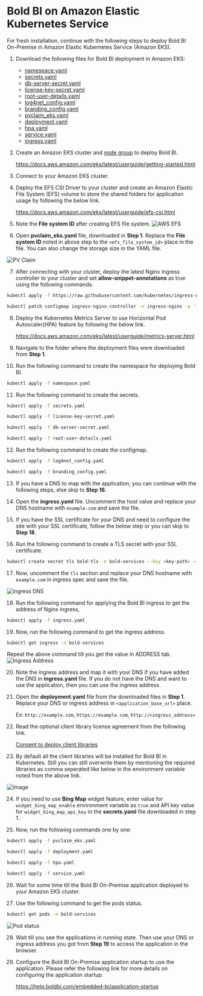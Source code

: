 # Bold BI on Amazon Elastic Kubernetes Service

For fresh installation, continue with the following steps to deploy Bold BI On-Premise in Amazon Elastic Kubernetes Service (Amazon EKS).

1. Download the following files for Bold BI deployment in Amazon EKS:

    * [namespace.yaml](https://raw.githubusercontent.com/boldbi/boldbi-kubernetes/v13.2.5/deploy/namespace.yaml)
    * [secrets.yaml](https://raw.githubusercontent.com/boldbi/boldbi-kubernetes/v13.2.5/deploy/secrets.yaml)
    * [db-server-secret.yaml](https://raw.githubusercontent.com/boldbi/boldbi-kubernetes/v13.2.5/deploy/db-server-secret.yaml)
    * [license-key-secret.yaml](https://raw.githubusercontent.com/boldbi/boldbi-kubernetes/v13.2.5/deploy/license-key-secret.yaml)
    * [root-user-details.yaml](https://raw.githubusercontent.com/boldbi/boldbi-kubernetes/v13.2.5/deploy/root-user-details.yaml)
    * [log4net_config.yaml](https://raw.githubusercontent.com/boldbi/boldbi-kubernetes/v13.2.5/deploy/log4net_config.yaml)
    * [branding_config.yaml](https://raw.githubusercontent.com/boldbi/boldbi-kubernetes/v13.2.5/deploy/branding_config.yaml)
    * [pvclaim_eks.yaml](https://raw.githubusercontent.com/boldbi/boldbi-kubernetes/v13.2.5/deploy/pvclaim_eks.yaml)
    * [deployment.yaml](https://raw.githubusercontent.com/boldbi/boldbi-kubernetes/v13.2.5/deploy/deployment.yaml)
    * [hpa.yaml](https://raw.githubusercontent.com/boldbi/boldbi-kubernetes/v13.2.5/deploy/hpa.yaml)
    * [service.yaml](https://raw.githubusercontent.com/boldbi/boldbi-kubernetes/v13.2.5/deploy/service.yaml)
    * [ingress.yaml](https://raw.githubusercontent.com/boldbi/boldbi-kubernetes/v13.2.5/deploy/ingress.yaml)

2. Create an Amazon EKS cluster and [node group](https://docs.aws.amazon.com/eks/latest/userguide/eks-compute.html) to deploy Bold BI.

   https://docs.aws.amazon.com/eks/latest/userguide/getting-started.html 

3. Connect to your Amazon EKS cluster.

4. Deploy the EFS CSI Driver to your cluster and create an Amazon Elastic File System (EFS) volume to store the shared folders for application usage by following the below link.

   https://docs.aws.amazon.com/eks/latest/userguide/efs-csi.html 

5. Note the **File system ID** after creating EFS file system.
![AWS EFS](images/aws-efs.png)

6. Open **pvclaim_eks.yaml** file, downloaded in **Step 1**. Replace the **File system ID** noted in above step to the `<efs_file_system_id>` place in the file. You can also change the storage size in the YAML file. 

![PV Claim](images/eks_pvclaim.png)

7. After connecting with your cluster, deploy the latest Nginx ingress controller to your cluster and set **allow-snippet-annotations** as true using the following commands.

```sh
kubectl apply -f https://raw.githubusercontent.com/kubernetes/ingress-nginx/controller-v1.11.3/deploy/static/provider/cloud/deploy.yaml

kubectl patch configmap ingress-nginx-controller -n ingress-nginx -p '{\"data\":{\"allow-snippet-annotations\":\"true\"}}' --type=strategic
```

8. Deploy the Kubernetes Metrics Server to use Horizontal Pod Autoscaler(HPA) feature by following the below link.

    https://docs.aws.amazon.com/eks/latest/userguide/metrics-server.html

9. Navigate to the folder where the deployment files were downloaded from **Step 1**.

10. Run the following command to create the namespace for deploying Bold BI.

```sh
kubectl apply -f namespace.yaml
```

11. Run the following command to create the secrets.

```sh
kubectl apply -f secrets.yaml

kubectl apply -f license-key-secret.yaml

kubectl apply -f db-server-secret.yaml

kubectl apply -f root-user-details.yaml
```

12. Run the following command to create the configmap.

```sh
kubectl apply -f log4net_config.yaml

kubectl apply -f branding_config.yaml
```

13. If you have a DNS to map with the application, you can continue with the following steps, else skip to **Step 16**. 

14. Open the **ingress.yaml** file. Uncomment the host value and replace your DNS hostname with `example.com` and save the file.

15. If you have the SSL certificate for your DNS and need to configure the site with your SSL certificate, follow the below step or you can skip to **Step 18**.

16. Run the following command to create a TLS secret with your SSL certificate.

```sh
kubectl create secret tls bold-tls -n bold-services --key <key-path> --cert <certificate-path>
```

17. Now, uncomment the `tls` section and replace your DNS hostname with `example.com` in ingress spec and save the file.

![ingress DNS](images/ingress_yaml.png)

18. Run the following command for applying the Bold BI ingress to get the address of Nginx ingress,

```sh
kubectl apply -f ingress.yaml
```

19.	Now, run the following command to get the ingress address.

```sh
kubectl get ingress -n bold-services
```
Repeat the above command till you get the value in ADDRESS tab.
![Ingress Address](images/ingress_address.png) 

20.	Note the ingress address and map it with your DNS if you have added the DNS in **ingress.yaml** file. If you do not have the DNS and want to use the application, then you can use the ingress address.

21. Open the **deployment.yaml** file from the downloaded files in **Step 1**. Replace your DNS or ingress address in `<application_base_url>` place.
    
    Ex:  `http://example.com`, `https://example.com`, `http://<ingress_address>`

22. Read the optional client library license agreement from the following link.

    [Consent to deploy client libraries](../docs/consent-to-deploy-client-libraries.md)

23. By default all the client libraries will be installed for Bold BI in Kubernetes. Still you can still overwrite them by mentioning the required libraries as comma seperated like below in the environment variable noted from the above link.

<img src="images/deployment_yaml.png" alt="Image" style="display: block; margin: 0 auto" />

24. If you need to use **Bing Map** widget feature, enter value for `widget_bing_map_enable` environment variable as `true` and API key value for `widget_bing_map_api_key` in the **secrets.yaml** file downloaded in step 1.


25. Now, run the following commands one by one:

```sh
kubectl apply -f pvclaim_eks.yaml
```

```sh
kubectl apply -f deployment.yaml
```

```sh
kubectl apply -f hpa.yaml
```

```sh
kubectl apply -f service.yaml
```

26.	Wait for some time till the Bold BI On-Premise application deployed to your Amazon EKS cluster. 

27.	Use the following command to get the pods status.

```sh
kubectl get pods -n bold-services
```
![Pod status](images/pod_status.png) 

28. Wait till you see the applications in running state. Then use your DNS or ingress address you got from **Step 19** to access the application in the browser.

29.	Configure the Bold BI On-Premise application startup to use the application. Please refer the following link for more details on configuring the application startup.
    
    https://help.boldbi.com/embedded-bi/application-startup
